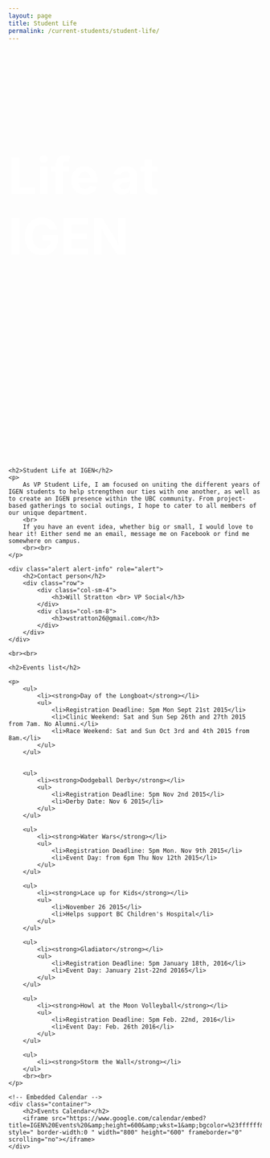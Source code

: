 ```yaml
---
layout: page
title: Student Life	
permalink: /current-students/student-life/
---
```


<div class="container-fluid lifepicture" style="height:800px">
	<div class="container">
		<br><br><br>
		<h2 style="color:white;font-size:100px">Life at IGEN</h2>
	</div>
</div>
<br>

<div class="container">

	<h2>Student Life at IGEN</h2>
	<p>
		As VP Student Life, I am focused on uniting the different years of IGEN students to help strengthen our ties with one another, as well as to create an IGEN presence within the UBC community. From project-based gatherings to social outings, I hope to cater to all members of our unique department.
 		<br>
		If you have an event idea, whether big or small, I would love to hear it! Either send me an email, message me on Facebook or find me somewhere on campus. 
		<br><br>
	</p>	

	<div class="alert alert-info" role="alert">
		<h2>Contact person</h2>
		<div class="row">
			<div class="col-sm-4">
				<h3>Will Stratton <br> VP Social</h3>			
			</div>
			<div class="col-sm-8">
				<h3>wstratton26@gmail.com</h3>
			</div>
		</div>
	</div>

	<br><br>
	
	<h2>Events list</h2>

	<p>
		<ul>
			<li><strong>Day of the Longboat</strong></li>
			<ul>
				<li>Registration Deadline: 5pm Mon Sept 21st 2015</li>
				<li>Clinic Weekend: Sat and Sun Sep 26th and 27th 2015 from 7am. No Alumni.</li>
				<li>Race Weekend: Sat and Sun Oct 3rd and 4th 2015 from 8am.</li>
			</ul>
		</ul>


		<ul>
			<li><strong>Dodgeball Derby</strong></li>
			<ul>
				<li>Registration Deadline: 5pm Nov 2nd 2015</li>
				<li>Derby Date: Nov 6 2015</li>
			</ul>
		</ul>		

	    <ul>
			<li><strong>Water Wars</strong></li>
			<ul>
				<li>Registration Deadline: 5pm Mon. Nov 9th 2015</li>
				<li>Event Day: from 6pm Thu Nov 12th 2015</li>
			</ul>
		</ul>

		<ul>
			<li><strong>Lace up for Kids</strong></li>
			<ul>
				<li>November 26 2015</li>
				<li>Helps support BC Children's Hospital</li>
			</ul>
		</ul> 

		<ul>
			<li><strong>Gladiator</strong></li>
			<ul>
				<li>Registration Deadline: 5pm January 18th, 2016</li>
				<li>Event Day: January 21st-22nd 20165</li>
			</ul>
		</ul> 

		<ul>
			<li><strong>Howl at the Moon Volleyball</strong></li>
			<ul>
				<li>Registration Deadline: 5pm Feb. 22nd, 2016</li>
				<li>Event Day: Feb. 26th 2016</li>
			</ul>
		</ul>

		<ul>
			<li><strong>Storm the Wall</strong></li>
		</ul>
		<br><br>
	</p>	

	<!-- Embedded Calendar -->
	<div class="container">
		<h2>Events Calendar</h2>
		<iframe src="https://www.google.com/calendar/embed?title=IGEN%20Events%20&amp;height=600&amp;wkst=1&amp;bgcolor=%23ffffff&amp;src=integratedengineers.ca_hmiubabl0mrhfevg6iv324ear0%40group.calendar.google.com&amp;color=%23A32929&amp;ctz=America%2FVancouver" style=" border-width:0 " width="800" height="600" frameborder="0" scrolling="no"></iframe>
	</div>

		

</div>
